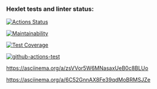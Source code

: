 ### Hexlet tests and linter status:
[![Actions Status](https://github.com/ik0stin/frontend-project-lvl1/workflows/hexlet-check/badge.svg)](https://github.com/ik0stin/frontend-project-lvl1/actions)

[![Maintainability](https://api.codeclimate.com/v1/badges/a99a88d28ad37a79dbf6/maintainability)](https://codeclimate.com/github/codeclimate/codeclimate/maintainability)

[![Test Coverage](https://api.codeclimate.com/v1/badges/a99a88d28ad37a79dbf6/test_coverage)](https://codeclimate.com/github/codeclimate/codeclimate/test_coverage)

[![github-actions-test](https://github.com/ik0stin/frontend-project-lvl1/actions/workflows/github-actions-test/badge.svg)](https://github.com/ik0stin/frontend-project-lvl1/actions)

<!-- game is even -->
https://asciinema.org/a/zsVVor5W6MNasaxUeB0c8BLUo

<!-- game calc -->
https://asciinema.org/a/6C52GnnAX8Fe39qdMoBRMSJZe
